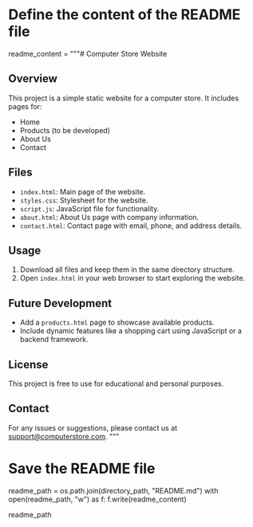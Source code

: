 # Define the content of the README file
readme_content = """# Computer Store Website

## Overview
This project is a simple static website for a computer store. It includes pages for:
- Home
- Products (to be developed)
- About Us
- Contact

## Files
- `index.html`: Main page of the website.
- `styles.css`: Stylesheet for the website.
- `script.js`: JavaScript file for functionality.
- `about.html`: About Us page with company information.
- `contact.html`: Contact page with email, phone, and address details.

## Usage
1. Download all files and keep them in the same directory structure.
2. Open `index.html` in your web browser to start exploring the website.

## Future Development
- Add a `products.html` page to showcase available products.
- Include dynamic features like a shopping cart using JavaScript or a backend framework.

## License
This project is free to use for educational and personal purposes.

## Contact
For any issues or suggestions, please contact us at support@computerstore.com.
"""

# Save the README file
readme_path = os.path.join(directory_path, "README.md")
with open(readme_path, "w") as f:
    f.write(readme_content)

readme_path
